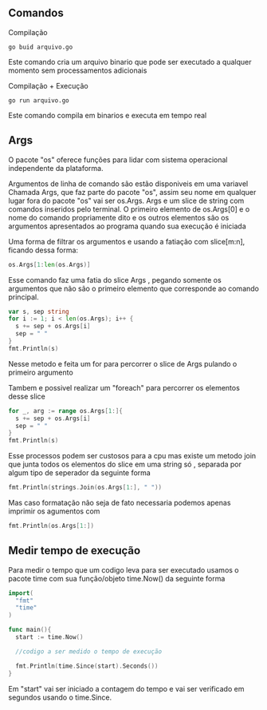 ## Comandos
Compilação
~~~
go buid arquivo.go
~~~
Este comando cria um arquivo binario que pode ser executado a qualquer momento sem processamentos adicionais

Compilação + Execução
~~~
go run arquivo.go
~~~
Este comando compila em binarios e executa em tempo real

## Args

O pacote "os" oferece funções para lidar com sistema operacional independente da plataforma.

Argumentos de linha de comando são  estão disponiveis em uma variavel Chamada Args, que faz parte do pacote "os", assim seu nome em qualquer lugar fora do pacote "os" vai ser os.Args.
Args e um slice de string com comandos inseridos pelo terminal.
O primeiro elemento de os.Args[0] e o nome do comando propriamente dito e os outros elementos são os argumentos apresentados ao programa quando sua execução é iniciada

Uma forma de filtrar os argumentos e usando a fatiação com slice[m:n], ficando dessa forma:
~~~go
os.Args[1:len(os.Args)]
~~~
Esse comando faz uma fatia do slice Args , pegando somente os argumentos que não são o primeiro elemento que corresponde ao comando principal.

~~~go
var s, sep string
for i := 1; i < len(os.Args); i++ {
  s += sep + os.Args[i]
  sep = " "
}
fmt.Println(s)
~~~

Nesse metodo e feita um for para percorrer o slice de Args pulando o primeiro argumento

Tambem e possivel realizar um "foreach" para percorrer os elementos desse slice

~~~go
for _, arg := range os.Args[1:]{
  s += sep + os.Args[i]
  sep = " "
}
fmt.Println(s)
~~~

Esse processos podem ser custosos para a cpu mas existe um metodo join que junta todos os elementos do slice em uma string só , separada por algum tipo de seperador da seguinte forma

~~~go
fmt.Println(strings.Join(os.Args[1:], " "))
~~~

Mas caso formatação não seja de fato necessaria podemos apenas imprimir os agumentos com

~~~go
fmt.Println(os.Args[1:])
~~~

## Medir tempo de execução

Para medir o tempo que um codigo leva para ser executado usamos o pacote time com sua função/objeto time.Now() da seguinte forma

~~~go
import(
  "fmt"
  "time"
)

func main(){
  start := time.Now()

  //codigo a ser medido o tempo de execução

  fmt.Println(time.Since(start).Seconds())
}
~~~
Em "start" vai ser iniciado a contagem do tempo e vai ser verificado em segundos usando o time.Since.
